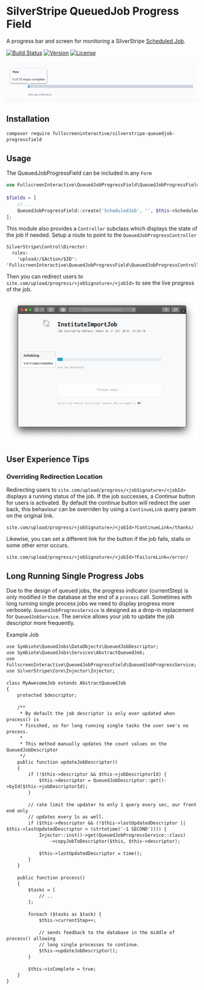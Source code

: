 # SilverStripe QueuedJob Progress Field

A progress bar and screen for monitoring a SilverStripe [Scheduled Job](https://github.com/symbiote/silverstripe-queuedjobs).

[![Build Status](https://travis-ci.org/fullscreeninteractive/silverstripe-queuedjob-progressfield.svg?branch=master)](https://travis-ci.org/fullscreeninteractive/silverstripe-queuedjob-progressfield)
[![Version](http://img.shields.io/packagist/v/fullscreeninteractive/silverstripe-queuedjob-progressfield.svg?style=flat)](https://packagist.org/packages/fullscreeninteractive/silverstripe-queuedjob-progressfield)
[![License](http://img.shields.io/packagist/l/fullscreeninteractive/silverstripe-queuedjob-progressfield.svg?style=flat)](LICENCE)

![demo](demo.gif)

## Installation

```
composer require fullscreeninteractive/silverstripe-queuedjob-progressfield
```

## Usage

The QueuedJobProgressField can be included in any `Form`

```php
use FullscreenInteractive\QueuedJobProgressField\QueuedJobProgressField;

$fields = [
    // ...
    QueuedJobProgressField::create('ScheduledJob', '', $this->ScheduledJobID)
];
```

This module also provides a `Controller` subclass which displays the state of
the job if needed. Setup a route to point to the `QueuedJobProgressController`

```
SilverStripe\Control\Director:
  rules:
    'upload//$Action/$ID': 'FullscreenInteractive\QueuedJobProgressField\QueuedJobProgressController'
```

Then you can redirect users to `site.com/upload/progress/<jobSignature>/<jobId>`
to see the live progress of the job.

![demo-web](demo-web.png)

## User Experience Tips

### Overriding Redirection Location

Redirecting users to `site.com/upload/progress/<jobSignature>/<jobId>` displays
a running status of the job. If the job successes, a *Continue* button for users
is activated. By default the continue button will redirect the user back, this
behaviour can be overriden by using a `ContinueLink` query param on the original
link.

```
site.com/upload/progress/<jobSignature>/<jobId>?ContinueLink=/thanks/
```

Likewise, you can set a different link for the button if the job fails, stalls
or some other error occurs.

```
site.com/upload/progress/<jobSignature>/<jobId>?FailureLink=/error/
```


## Long Running Single Progress Jobs

Due to the design of queued jobs, the progress indicator (currentStep) is only
modified in the database at the end of a `process` call. Sometimes with long
running single process jobs we need to display progress more verbosely.
`QueuedJobProgressService` is designed as a drop-in replacement for
`QueuedJobService`. The service allows your job to update the job descriptor
more frequently.

Example Job

```
use Symbiote\QueuedJobs\DataObjects\QueuedJobDescriptor;
use Symbiote\QueuedJobs\Services\AbstractQueuedJob;
use FullscreenInteractive\QueuedJobProgressField\QueuedJobProgressService;
use SilverStripe\Core\Injector\Injector;

class MyAwesomeJob extends AbstractQueuedJob
{
    protected $descriptor;

    /**
     * By default the job descriptor is only ever updated when process() is
     * finished, so for long running single tasks the user see's no process.
     *
     * This method manually updates the count values on the QueuedJobDescriptor
     */
    public function updateJobDescriptor()
    {
        if (!$this->descriptor && $this->jobDescriptorId) {
            $this->descriptor = QueuedJobDescriptor::get()->byId($this->jobDescriptorId);
        }

        // rate limit the updater to only 1 query every sec, our front end only
        // updates every 1s as well.
        if ($this->descriptor && (!$this->lastUpdatedDescriptor || $this->lastUpdatedDescriptor < (strtotime('-1 SECOND')))) {
            Injector::inst()->get(QueuedJobProgressService::class)
                ->copyJobToDescriptor($this, $this->descriptor);

            $this->lastUpdatedDescriptor = time();
        }
    }

    public function process()
    {
        $tasks = [
            // ..
        ];

        foreach ($tasks as $task) {
            $this->currentStep++;

            // sends feedback to the database in the middle of process() allowing
            // long single processes to continue.
            $this->updateJobDescriptor();
        }

        $this->isComplete = true;
    }
}
```
